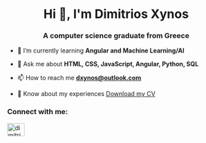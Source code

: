 <h1 align="center">Hi 👋, I'm Dimitrios Xynos</h1>
<h3 align="center">A computer science graduate from Greece</h3>

- 🌱 I’m currently learning **Angular and Machine Learning/AI**

- 💬 Ask me about **HTML, CSS, JavaScript, Angular, Python, SQL**

- 📫 How to reach me **dxynos@outlook.com**

- 📄 Know about my experiences [Download my CV](https://drive.google.com/uc?export=download&id=1U1PRXHN7D7zvES9OS12zcB_zqtoQ4vNg)

<h3 align="left">Connect with me:</h3>
<p align="left">
<a href="https://linkedin.com/in/dimitrios-xynos-aa80a0177" target="blank"><img align="center" src="https://raw.githubusercontent.com/rahuldkjain/github-profile-readme-generator/master/src/images/icons/Social/linked-in-alt.svg" alt="dimitrios-xynos-aa80a0177" height="30" width="40" /></a>
</p>
